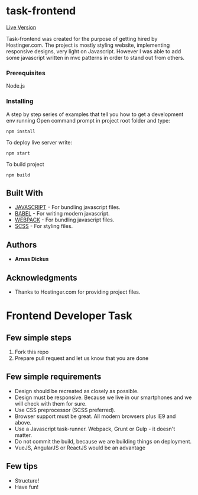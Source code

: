 # task-frontend

[Live Version](https://arnasdickus.github.io/task-frontend/)

Task-frontend was created for the purpose of getting hired by Hostinger.com. The project is mostly styling website, implementing responsive designs, very light on Javascript. However I was able to add some javascript written in mvc patterns in order to stand out from others.

### Prerequisites
Node.js

### Installing

A step by step series of examples that tell you how to get a development env running
Open command prompt in project root folder and type:

```
npm install
```
To deploy live server write:
```
npm start
```
To build project
```
npm build
```
## Built With
* [JAVASCRIPT](https://developer.mozilla.org/bm/docs/Web/JavaScript) - For bundling javascript files.
* [BABEL](https://github.com/babel/babel) - For writing modern javascript.
* [WEBPACK](https://github.com/webpack/webpack) - For bundling javascript files.
* [SCSS](https://sass-lang.com/) - For styling files.

## Authors
* **Arnas Dickus**

## Acknowledgments

* Thanks to Hostinger.com for providing project files.


# Frontend Developer Task

## Few simple steps

1. Fork this repo
2. Prepare pull request and let us know that you are done

## Few simple requirements

- Design should be recreated as closely as possible.
- Design must be responsive. Because we live in our smartphones and we will check with them for sure.
- Use CSS preprocessor (SCSS preferred).
- Browser support must be great. All modern browsers plus IE9 and above.
- Use a Javascript task-runner. Webpack, Grunt or Gulp - it doesn't matter.
- Do not commit the build, because we are building things on deployment.
- VueJS, AngularJS or ReactJS would be an advantage

## Few tips

- Structure!
- Have fun!





